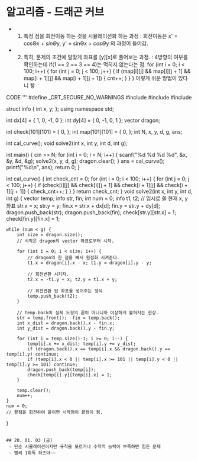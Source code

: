 # 알고리즘 - 드래곤 커브
 - 1. 특정 점을 회전이동 하는 것을 시뮬레이션화 하는 과정
    : 회전이동은 x' = cosΘ*x + sinΘ*y, y' = sinΘ*x + cosΘ*y 의 과정이 들어감.
 - 2. 특히, 문제의 조건에 알맞게 좌표를 [y][x]로 풀어보는 과정.
    : 4방향의 여부를 확인하는데 if(1 == 2 == 3 == 4)는 먹히지 않는다는 점.
        for (int i = 0; i < 100; i++) { for (int j = 0; j < 100; j++) {
             if (map[i][j] && map[i][j + 1] && map[i + 1][j] && map[i + 1][j + 1]) {
                  cnt++; 
                }
            }
        }
    이렇게 쉬운 방법이 있다니 핳

CODE
'''
#define _CRT_SECURE_NO_WARNINGS
#include<iostream>
#include<vector>
#include<queue>

struct info {
	int x, y;
};
using namespace std;

int dx[4] = { 1, 0, -1, 0 };
int dy[4] = { 0, -1, 0, 1 };
vector<info> dragon;

int check[101][101] = { 0, };
int map[101][101] = { 0, };
int N, x, y, d, g, ans;

int cal_curve();
void solve2(int x, int y, int d, int g);

int main() {
	cin >> N;
	for (int i = 0; i < N; i++) {
		scanf("%d %d %d %d", &x, &y, &d, &g);
		solve2(x, y, d, g);
		dragon.clear();
	}
	ans = cal_curve();
	printf("%d\n", ans);
	return 0;
}

int cal_curve() {
	int check_cnt = 0;
	for (int i = 0; i < 100; i++) {
		for (int j = 0; j < 100; j++) {
			if (check[i][j] && check[i][j + 1] && check[i + 1][j] && check[i + 1][j + 1]) {
				check_cnt++;
			}
		}
	}
	return check_cnt;
}
void solve2(int x, int y, int d, int g) {
	vector<info> temp;
	info str, fin; int num = 0;
	info t1, t2; // 임시로 쓸 현재 x, y 좌표
	str.x = x; str.y = y; fin.x = str.x + dx[d]; fin.y = str.y + dy[d];
	dragon.push_back(str);
	dragon.push_back(fin);
	check[str.y][str.x] = 1; check[fin.y][fin.x] = 1;

	while (num < g) {
		int size = dragon.size();
		// 시작은 dragon의 vector 좌표로부터 시작.

		for (int i = 0; i < size; i++) {
			// dragon의 한 점을 빼서 원점화 시켜준다.
			t1.x = dragon[i].x - x; t1.y = dragon[i].y - y;

			// 회전변환 시키자.
			t2.x = -t1.y + x; t2.y = t1.x + y;

			// 회전변환 된 좌표를 넣어주는 형식
			temp.push_back(t2);
		}

		// temp.back이 실제 도형의 끝이 아니니까 이상하게 붙혀지는 현상.
		str = temp.front();  fin = temp.back();
		int x_dist = dragon.back().x - fin.x;
		int y_dist = dragon.back().y - fin.y;

		for (int i = temp.size()-1; i >= 0; i--) {
			temp[i].x += x_dist; temp[i].y += y_dist;
			if (dragon.back().x == temp[i].x && dragon.back().y == temp[i].y) continue;
			if (temp[i].x < 0 || temp[i].x >= 101 || temp[i].y < 0 || temp[i].y >= 101) continue;
			dragon.push_back(temp[i]);
			check[temp[i].y][temp[i].x] = 1;
		}

		temp.clear();
		num++;
	}
	num = 0;
	// 끝점을 회전하여 붙이면 시작점이 끝점이 됨.
}
```

## 20. 01. 03 (금)
 - 단순 시뮬레이션이지만 규칙을 모르거나 수학적 능력이 부족하면 힘든 문제
 - 빨리 1회독 하즈아~~